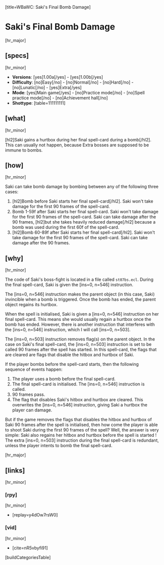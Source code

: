 [title=WBaWC: Saki's Final Bomb Damage]
# Saki's Final Bomb Damage
[hr_major]

## [specs]
[hr_minor]

* **Versions**: [yes]1.00a[/yes] - [yes]1.00b[/yes]
* **Difficulty**: [no]Easy[/no] - [no]Normal[/no] - [no]Hard[/no] - [no]Lunatic[/no] - [yes]Extra[/yes]
* **Mode**: [yes]Main game[/yes] - [no]Practice mode[/no] - [no]Spell practice mode[/no] - [no]Achievement hall[/no]
* **Shottype**: [table=111111111]

## [what]
[hr_minor]

[hl2]Saki gains a hurtbox during her final spell-card during a bomb[/hl2]. This can usually not happen, because Extra bosses are supposed to be immune to bombs.

## [how]
[hr_minor]

Saki can take bomb damage by bombing between any of the following three cases:
1. [hl2]Bomb before Saki starts her final spell-card[/hl2].
Saki won't take damage for the first 90 frames of the spell-card.
2. Bomb 1-59f after Saki starts her final spell-card.
Saki won't take damage for the first 90 frames of the spell-card. Saki can take damage after the 90 frames, [hl2]but she takes heavily reduced damage[/hl2] because a bomb was used during the first 60f of the spell-card.
3. [hl2]Bomb 60-89f after Saki starts her final spell-card[/hl2].
Saki won't take damage for the first 90 frames of the spell-card. Saki can take damage after the 90 frames.


## [why]
[hr_minor]

The code of Saki's boss-fight is located in a file called ``st07bs.ecl``. During the final spell-card, Saki is given the [ins=0, n=546] instruction.

The [ins=0, n=546] instruction makes the parent object (in this case, Saki) invincible when a bomb is triggered. Once the bomb has ended, the parent object regains its hurtbox.

When the spell is initialised, Saki is given a [ins=0, n=546] instruction on her final spell-card. This means she would usually regain a hurtbox once the bomb has ended. However, there is another instruction that interferes with the [ins=0, n=546] instruction, which I will call [ins=0, n=503].

The [ins=0, n=503] instruction removes flag(s) on the parent object. In the case on Saki's final spell-card, the [ins=0, n=503] instruction is set to be called 90 frames after the spell has started. In this spell-card, the flags that are cleared are flags that disable the hitbox and hurtbox of Saki.

If the player bombs before the spell-card starts, then the following sequence of events happen:
1. The player uses a bomb before the final spell-card.
2. The final spell-card is initialised. The [ins=0, n=546] instruction is called.
3. 90 frames pass.
4. The flag that disables Saki's hitbox and hurtbox are cleared. This overwrites the [ins=0, n=546] instruction, giving Saki a hurtbox the player can damage.

But if the game removes the flags that disables the hitbox and hurtbox of Saki 90 frames after the spell is initialised, then how come the player is able to shoot Saki during the first 90 frames of the spell? Well, the answer is very simple: Saki also regains her hitbox and hurtbox before the spell is started ! The extra [ins=0, n=503] instruction during the final spell-card is redundant, unless the player intents to bomb the final spell-card.

[hr_major]
## [links]
[hr_minor]
### [rpy]
[hr_minor]

+ [replay=y4dOw7rsW0]

### [vid]
[hr_minor]

+ [cite=nR5vbyfi91]

[buildCategoriesTable]